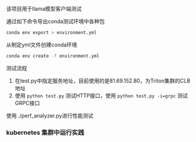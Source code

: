 该项目用于llama模型客户端测试

通过如下命令导出conda测试环境中各种包
```bash
conda env export > environment.yml
```

从制定yml文件创建conda环境
```bash
conda env create -f environment.yml
```

测试流程
1. 在test.py中指定服务地址，目前使用的是81.69.152.80，为Triton集群的CLB地址
2. 使用 ```python test.py``` 测试HTTP接口，使用 ```python test.py -i=grpc``` 测试GRPC接口

使用 ./perf_analyzer.py进行性能测试

### kubernetes 集群中运行实践